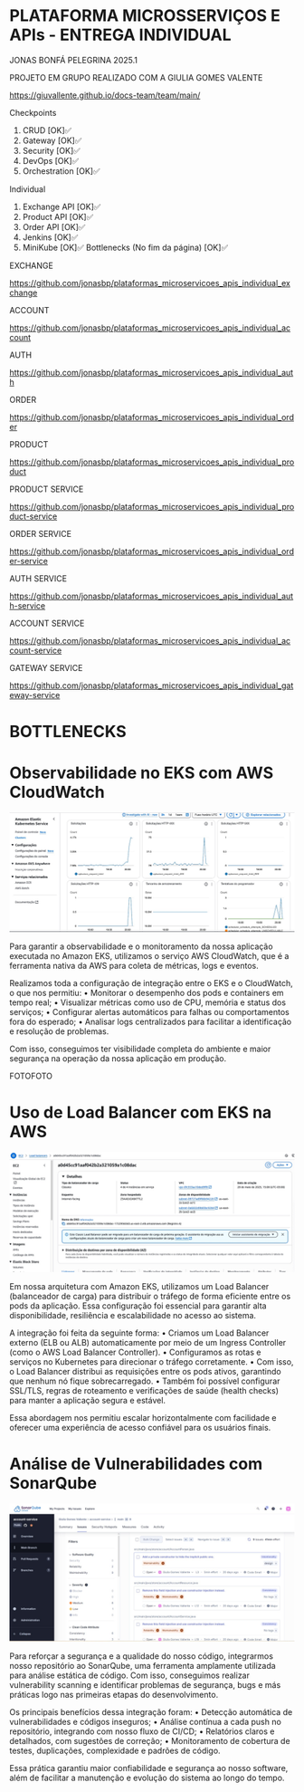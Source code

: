 # PLATAFORMA MICROSSERVIÇOS E APIs - ENTREGA INDIVIDUAL
JONAS BONFÁ PELEGRINA 2025.1

PROJETO EM GRUPO REALIZADO COM A GIULIA GOMES VALENTE

https://giuvallente.github.io/docs-team/team/main/


Checkpoints
1. CRUD [OK]✅
2. Gateway [OK]✅
3. Security [OK]✅
4. DevOps [OK]✅
5. Orchestration [OK]✅

Individual
1. Exchange API [OK]✅
2. Product API [OK]✅
3. Order API [OK]✅
4. Jenkins [OK]✅
5. MiniKube [OK]✅
Bottlenecks (No fim da página) [OK]✅



EXCHANGE

https://github.com/jonasbp/plataformas_microservicoes_apis_individual_exchange

ACCOUNT

https://github.com/jonasbp/plataformas_microservicoes_apis_individual_account

AUTH

https://github.com/jonasbp/plataformas_microservicoes_apis_individual_auth

ORDER

https://github.com/jonasbp/plataformas_microservicoes_apis_individual_order

PRODUCT

https://github.com/jonasbp/plataformas_microservicoes_apis_individual_product

PRODUCT SERVICE

https://github.com/jonasbp/plataformas_microservicoes_apis_individual_product-service

ORDER SERVICE

https://github.com/jonasbp/plataformas_microservicoes_apis_individual_order-service

AUTH SERVICE

https://github.com/jonasbp/plataformas_microservicoes_apis_individual_auth-service

ACCOUNT SERVICE

https://github.com/jonasbp/plataformas_microservicoes_apis_individual_account-service

GATEWAY SERVICE

https://github.com/jonasbp/plataformas_microservicoes_apis_individual_gateway-service

# BOTTLENECKS

# Observabilidade no EKS com AWS CloudWatch

![Descrição da imagem](assets/imagens/eks.jpeg)

Para garantir a observabilidade e o monitoramento da nossa aplicação executada no Amazon EKS, utilizamos o serviço AWS CloudWatch, que é a ferramenta nativa da AWS para coleta de métricas, logs e eventos.

Realizamos toda a configuração de integração entre o EKS e o CloudWatch, o que nos permitiu:
	•	Monitorar o desempenho dos pods e containers em tempo real;
	•	Visualizar métricas como uso de CPU, memória e status dos serviços;
	•	Configurar alertas automáticos para falhas ou comportamentos fora do esperado;
	•	Analisar logs centralizados para facilitar a identificação e resolução de problemas.

Com isso, conseguimos ter visibilidade completa do ambiente e maior segurança na operação da nossa aplicação em produção.

FOTOFOTO

# Uso de Load Balancer com EKS na AWS

![Descrição da imagem](assets/imagens/load.jpeg)


Em nossa arquitetura com Amazon EKS, utilizamos um Load Balancer (balanceador de carga) para distribuir o tráfego de forma eficiente entre os pods da aplicação. Essa configuração foi essencial para garantir alta disponibilidade, resiliência e escalabilidade no acesso ao sistema.

A integração foi feita da seguinte forma:
	•	Criamos um Load Balancer externo (ELB ou ALB) automaticamente por meio de um Ingress Controller (como o AWS Load Balancer Controller).
	•	Configuramos as rotas e serviços no Kubernetes para direcionar o tráfego corretamente.
	•	Com isso, o Load Balancer distribui as requisições entre os pods ativos, garantindo que nenhum nó fique sobrecarregado.
	•	Também foi possível configurar SSL/TLS, regras de roteamento e verificações de saúde (health checks) para manter a aplicação segura e estável.

Essa abordagem nos permitiu escalar horizontalmente com facilidade e oferecer uma experiência de acesso confiável para os usuários finais.

# Análise de Vulnerabilidades com SonarQube

![Descrição da imagem](assets/imagens/sonar.jpeg)


Para reforçar a segurança e a qualidade do nosso código, integrarmos nosso repositório ao SonarQube, uma ferramenta amplamente utilizada para análise estática de código. Com isso, conseguimos realizar vulnerability scanning e identificar problemas de segurança, bugs e más práticas logo nas primeiras etapas do desenvolvimento.

Os principais benefícios dessa integração foram:
	•	Detecção automática de vulnerabilidades e códigos inseguros;
	•	Análise contínua a cada push no repositório, integrando com nosso fluxo de CI/CD;
	•	Relatórios claros e detalhados, com sugestões de correção;
	•	Monitoramento de cobertura de testes, duplicações, complexidade e padrões de código.

Essa prática garantiu maior confiabilidade e segurança ao nosso software, além de facilitar a manutenção e evolução do sistema ao longo do tempo.

